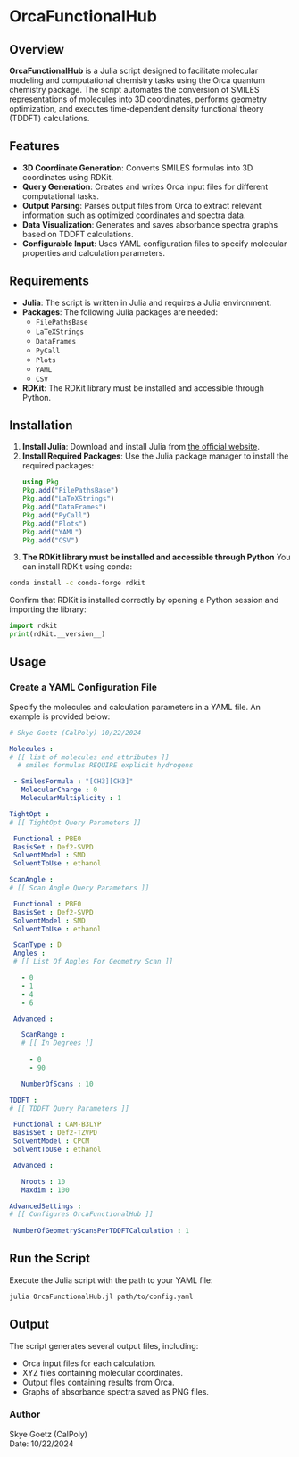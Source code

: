 # OrcaFunctionalHub

## Overview

**OrcaFunctionalHub** is a Julia script designed to facilitate molecular modeling and computational chemistry tasks using the Orca quantum chemistry package. The script automates the conversion of SMILES representations of molecules into 3D coordinates, performs geometry optimization, and executes time-dependent density functional theory (TDDFT) calculations. 

## Features

- **3D Coordinate Generation**: Converts SMILES formulas into 3D coordinates using RDKit.
- **Query Generation**: Creates and writes Orca input files for different computational tasks.
- **Output Parsing**: Parses output files from Orca to extract relevant information such as optimized coordinates and spectra data.
- **Data Visualization**: Generates and saves absorbance spectra graphs based on TDDFT calculations.
- **Configurable Input**: Uses YAML configuration files to specify molecular properties and calculation parameters.

## Requirements

- **Julia**: The script is written in Julia and requires a Julia environment.
- **Packages**: The following Julia packages are needed:
  - `FilePathsBase`
  - `LaTeXStrings`
  - `DataFrames`
  - `PyCall`
  - `Plots`
  - `YAML`
  - `CSV`
- **RDKit**: The RDKit library must be installed and accessible through Python.

## Installation

1. **Install Julia**: Download and install Julia from [the official website](https://julialang.org/downloads/).
2. **Install Required Packages**: Use the Julia package manager to install the required packages:
   ```julia
   using Pkg
   Pkg.add("FilePathsBase")
   Pkg.add("LaTeXStrings")
   Pkg.add("DataFrames")
   Pkg.add("PyCall")
   Pkg.add("Plots")
   Pkg.add("YAML")
   Pkg.add("CSV")
   ```
3. **The RDKit library must be installed and accessible through Python** You can install RDKit using conda:
```bash
conda install -c conda-forge rdkit
```
Confirm that RDKit is installed correctly by opening a Python session and importing the library:
```python
import rdkit
print(rdkit.__version__)
```
## Usage

### Create a YAML Configuration File

Specify the molecules and calculation parameters in a YAML file. An example is provided below:

```yaml
# Skye Goetz (CalPoly) 10/22/2024

Molecules : 
# [[ list of molecules and attributes ]]
  # smiles formulas REQUIRE explicit hydrogens

 - SmilesFormula : "[CH3][CH3]"
   MolecularCharge : 0 
   MolecularMultiplicity : 1

TightOpt : 
# [[ TightOpt Query Parameters ]]

 Functional : PBE0
 BasisSet : Def2-SVPD
 SolventModel : SMD
 SolventToUse : ethanol

ScanAngle : 
# [[ Scan Angle Query Parameters ]]

 Functional : PBE0
 BasisSet : Def2-SVPD
 SolventModel : SMD
 SolventToUse : ethanol

 ScanType : D
 Angles : 
 # [[ List Of Angles For Geometry Scan ]]

   - 0
   - 1
   - 4
   - 6

 Advanced : 

   ScanRange :
   # [[ In Degrees ]]
     
     - 0
     - 90

   NumberOfScans : 10

TDDFT : 
# [[ TDDFT Query Parameters ]]

 Functional : CAM-B3LYP
 BasisSet : Def2-TZVPD
 SolventModel : CPCM
 SolventToUse : ethanol

 Advanced : 

   Nroots : 10
   Maxdim : 100

AdvancedSettings : 
# [[ Configures OrcaFunctionalHub ]]
 
 NumberOfGeometryScansPerTDDFTCalculation : 1
```

## Run the Script

Execute the Julia script with the path to your YAML file:

```bash
julia OrcaFunctionalHub.jl path/to/config.yaml
```

## Output

The script generates several output files, including:

- Orca input files for each calculation.
- XYZ files containing molecular coordinates.
- Output files containing results from Orca.
- Graphs of absorbance spectra saved as PNG files.

### Author

Skye Goetz (CalPoly)  
Date: 10/22/2024

